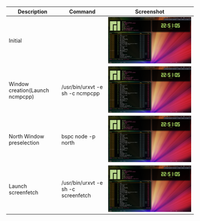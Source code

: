 | Description  | Command | Screenshot |
| ----- | ---- | ---- |
| Initial |  | ![Initial](../screenshot/windows_ghost_presel.png)  |
| Window creation(Launch ncmpcpp) | /usr/bin/urxvt -e sh -c ncmpcpp | ![Window creation(Launch ncmpcpp)](../screenshot/windows_ghost_presel.png)  |
| North Window preselection | bspc node -p north | ![North Window preselection](../screenshot/windows_ghost_presel.png)  |
| Launch screenfetch | /usr/bin/urxvt -e sh -c screenfetch | ![Launch screenfetch](../screenshot/windows_ghost_presel.png)  |

